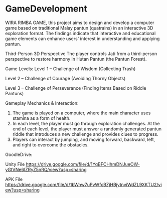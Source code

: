# GameDevelopment
WIRA RIMBA GAME, this project aims to design and develop a computer game based on traditional Malay pantun (quatrains) in an interactive 3D exploration format. The findings indicate that interactive and educational game elements can enhance users' interest in understanding and applying pantun.

Third-Person 3D Perspective
The player controls Jati from a third-person perspective to restore harmony in Hutan Pantun (the Pantun Forest).

Game Levels:
Level 1 – Challenge of Wisdom (Collecting Trash)

Level 2 – Challenge of Courage (Avoiding Thorny Objects)

Level 3 – Challenge of Perseverance (Finding Items Based on Riddle Pantuns)

Gameplay Mechanics & Interaction:
1) The game is played on a computer, where the main character uses stamina as a form of health.
2) In each level, the player must go through exploration challenges. At the end of each level, the player must answer a randomly generated pantun riddle that introduces a new challenge and provides clues to progress.
3) Players can interact by jumping, and moving forward, backward, left, and right to overcome the obstacles.

GoodleDrive:

Unity File
https://drive.google.com/file/d/1YqBFCHhmDNJueOW-yGtVNe6IZRyZ5nRQ/view?usp=sharing

APK File
https://drive.google.com/file/d/1bWnw7uPvWfcBZjHBjytnviWdZL9XKTU2/view?usp=sharing
